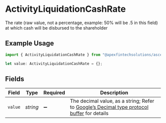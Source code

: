 # ActivityLiquidationCashRate

The rate (raw value, not a percentage, example: 50% will be .5 in this field) at which cash will be disbursed to the shareholder

## Example Usage

```typescript
import { ActivityLiquidationCashRate } from "@apexfintechsolutions/ascend-sdk/models/components";

let value: ActivityLiquidationCashRate = {};
```

## Fields

| Field                                                                                                                                                                                                              | Type                                                                                                                                                                                                               | Required                                                                                                                                                                                                           | Description                                                                                                                                                                                                        |
| ------------------------------------------------------------------------------------------------------------------------------------------------------------------------------------------------------------------ | ------------------------------------------------------------------------------------------------------------------------------------------------------------------------------------------------------------------ | ------------------------------------------------------------------------------------------------------------------------------------------------------------------------------------------------------------------ | ------------------------------------------------------------------------------------------------------------------------------------------------------------------------------------------------------------------ |
| `value`                                                                                                                                                                                                            | *string*                                                                                                                                                                                                           | :heavy_minus_sign:                                                                                                                                                                                                 | The decimal value, as a string; Refer to [Google’s Decimal type protocol buffer](https://github.com/googleapis/googleapis/blob/40203ca1880849480bbff7b8715491060bbccdf1/google/type/decimal.proto#L33) for details |